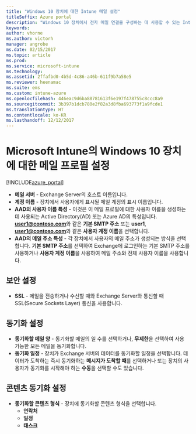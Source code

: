 ```yaml
---
title: "Windows 10 장치에 대한 Intune 메일 설정"
titleSuffix: Azure portal
description: "Windows 10 장치에서 전자 메일 연결을 구성하는 데 사용할 수 있는 Intune 설정을 알아봅니다.\""
keywords: 
author: vhorne
ms.author: victorh
manager: angrobe
ms.date: 02/15/2017
ms.topic: article
ms.prod: 
ms.service: microsoft-intune
ms.technology: 
ms.assetid: 2ffafbd0-4b5d-4c86-a46b-611f9b7a58e5
ms.reviewer: heenamac
ms.suite: ems
ms.custom: intune-azure
ms.openlocfilehash: 446eac9d6ba88781613f6e197f478755c8ccc8a9
ms.sourcegitcommit: 3b397b1dcb780e2f82a3d8fba693773f1a9fcde1
ms.translationtype: HT
ms.contentlocale: ko-KR
ms.lasthandoff: 12/12/2017
---
```

# <a name="email-profile-settings-for-windows-10-devices-in-microsoft-intune"></a>Microsoft Intune의 Windows 10 장치에 대한 메일 프로필 설정

[!INCLUDE[azure_portal](./includes/azure_portal.md)]



- **메일 서버** - Exchange Server의 호스트 이름입니다.
- **계정 이름** - 장치에서 사용자에게 표시될 메일 계정의 표시 이름입니다.
- **AAD의 사용자 이름 특성** - 이것은 이 메일 프로필에 대한 사용자 이름을 생성하는 데 사용되는 Active Directory(AD) 또는 Azure AD의 특성입니다. **user1@contoso.com**와 같은 **기본 SMTP 주소** 또는 **user1**, **user1@contoso.com**와 같은 **사용자 계정 이름**을 선택합니다.
- **AAD의 메일 주소 특성** - 각 장치에서 사용자의 메일 주소가 생성되는 방식을 선택합니다. **기본 SMTP 주소**를 선택하여 Exchange에 로그인하는 기본 SMTP 주소를 사용하거나 **사용자 계정 이름**을 사용하여 메일 주소와 전체 사용자 이름을 사용합니다.


## <a name="security-settings"></a>보안 설정

- **SSL** - 메일을 전송하거나 수신할 때와 Exchange Server와 통신할 때 SSL(Secure Sockets Layer) 통신을 사용합니다.



## <a name="synchronization-settings"></a>동기화 설정

- **동기화할 메일 양** - 동기화할 메일의 일 수를 선택하거나, **무제한**을 선택하여 사용 가능한 모든 메일을 동기화합니다.
- **동기화 일정** - 장치가 Exchange 서버의 데이터를 동기화할 일정을 선택합니다. 데이터가 도착하는 즉시 동기화하는 **메시지가 도착할 때**를 선택하거나 또는 장치의 사용자가 동기화를 시작해야 하는 **수동**을 선택할 수도 있습니다.

## <a name="content-sync-settings"></a>콘텐츠 동기화 설정

- **동기화할 콘텐츠 형식** - 장치에 동기화할 콘텐츠 형식을 선택합니다.
    - **연락처**
    - **일정**
    - **태스크**
